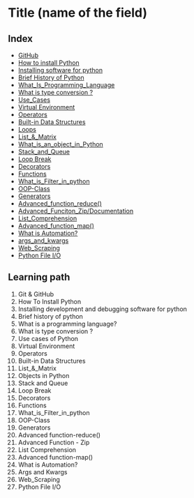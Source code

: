 <!--
1. Every major folder, for example, Frontend Web Development, Backend Web Development, Data Structures and Algorithm, etc, will have an index page.
2. Every index page should have a title, index with a link to all the language/topic folders, and a Learning path.
3. The learning path should act as a roadmap to the learners. The learners should not be clueless after coming to the repository.
    -->

# Title (name of the field)

## Index

- [GitHub](./Git_And_GitHub)
- [How to install Python](./How_To_Install_Python)
- [Installing software for python](./Installing_Software)
- [Brief History of Python](./History_Of_Python)
- [What_Is_Programming_Language](./What_Is_Programming_Language)
- [What is type conversion ?](./Type_Conversion)
- [Use_Cases](./Use_Cases)
- [Virtual Environment](./Virtual_Environment)
- [Operators](./Operators)
- [Built-in Data Structures](./Built-in_Data_Structures)
- [Loops](./Loops)
- [List\_&_Matrix](./List_&_Matrix)
- [What_is_an_object_in_Python](./What_is_an_object_in_Python)
- [Stack_and_Queue](./Stack_and_Queue)
- [Loop Break](./Loops_Break)
- [Decorators](./Decorators)
- [Functions](./Functions)
- [What_is_Filter_in_python](./What_is_Filter_in_python)
- [OOP-Class](./OOP-Class)
- [Generators](./Generators)
- [Advanced_function_reduce()](<./Advanced_function_reduce()>)
- [Advanced_Funciton_Zip/Documentation](./Advanced_Funciton_Zip/Documentation)
- [List_Comprehension](./List_Comprehension)
- [Advanced_function_map()](./Advanced_function_map())
- [What is Automation?](./What_is_Automation)
- [args_and_kwargs](./args_&_kwargs)
- [Web_Scraping](./Web_Scraping)
- [Python File I/O](./Python_File_IO)


## Learning path

1. Git & GitHub
2. How To Install Python
3. Installing development and debugging software for python
4. Brief history of python
5. What is a programming language?
6. What is type conversion ?
7. Use cases of Python
8. Virtual Environment
9. Operators
10. Built-in Data Structures
11. List\_&_Matrix
12. Objects in Python
13. Stack and Queue
14. Loop Break
15. Decorators
16. Functions
17. What_is_Filter_in_python
18. OOP-Class
19. Generators
20. Advanced function-reduce()
21. Advanced Function - Zip
22. List Comprehension
23. Advanced function-map()
24. What is Automation?
25. Args and Kwargs
26. Web_Scraping
27. Python File I/O


